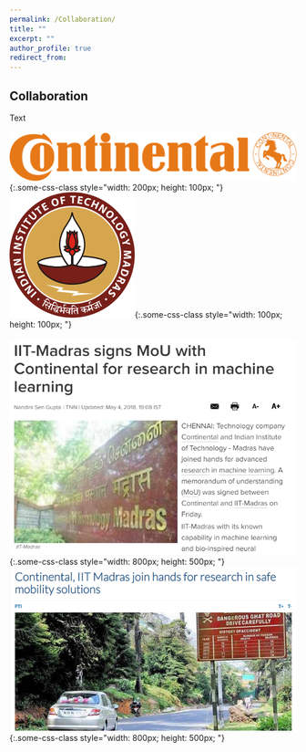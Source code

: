 ```yaml
---
permalink: /Collaboration/
title: ""
excerpt: ""
author_profile: true
redirect_from: 
---
```

## Collaboration
Text
<br><br>
![test](continental.svg){:.some-css-class style="width: 200px; height: 100px; "} 
![test](iitm.png){:.some-css-class style="width: 100px; height: 100px; "} 
<br><br>
![test](a.png){:.some-css-class style="width: 800px; height: 500px; "} 
![test](b.png){:.some-css-class style="width: 800px; height: 500px; "}

